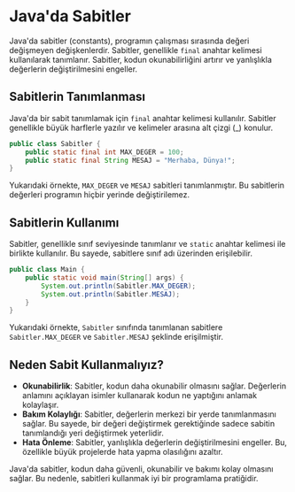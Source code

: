 # Java'da Sabitler

Java'da sabitler (constants), programın çalışması sırasında değeri değişmeyen değişkenlerdir. Sabitler, genellikle `final` anahtar kelimesi kullanılarak tanımlanır. Sabitler, kodun okunabilirliğini artırır ve yanlışlıkla değerlerin değiştirilmesini engeller.

## Sabitlerin Tanımlanması

Java'da bir sabit tanımlamak için `final` anahtar kelimesi kullanılır. Sabitler genellikle büyük harflerle yazılır ve kelimeler arasına alt çizgi (_) konulur.

```java
public class Sabitler {
    public static final int MAX_DEGER = 100;
    public static final String MESAJ = "Merhaba, Dünya!";
}
```

Yukarıdaki örnekte, `MAX_DEGER` ve `MESAJ` sabitleri tanımlanmıştır. Bu sabitlerin değerleri programın hiçbir yerinde değiştirilemez.

## Sabitlerin Kullanımı

Sabitler, genellikle sınıf seviyesinde tanımlanır ve `static` anahtar kelimesi ile birlikte kullanılır. Bu sayede, sabitlere sınıf adı üzerinden erişilebilir.

```java
public class Main {
    public static void main(String[] args) {
        System.out.println(Sabitler.MAX_DEGER);
        System.out.println(Sabitler.MESAJ);
    }
}
```

Yukarıdaki örnekte, `Sabitler` sınıfında tanımlanan sabitlere `Sabitler.MAX_DEGER` ve `Sabitler.MESAJ` şeklinde erişilmiştir.

## Neden Sabit Kullanmalıyız?

- **Okunabilirlik**: Sabitler, kodun daha okunabilir olmasını sağlar. Değerlerin anlamını açıklayan isimler kullanarak kodun ne yaptığını anlamak kolaylaşır.
- **Bakım Kolaylığı**: Sabitler, değerlerin merkezi bir yerde tanımlanmasını sağlar. Bu sayede, bir değeri değiştirmek gerektiğinde sadece sabitin tanımlandığı yeri değiştirmek yeterlidir.
- **Hata Önleme**: Sabitler, yanlışlıkla değerlerin değiştirilmesini engeller. Bu, özellikle büyük projelerde hata yapma olasılığını azaltır.

Java'da sabitler, kodun daha güvenli, okunabilir ve bakımı kolay olmasını sağlar. Bu nedenle, sabitleri kullanmak iyi bir programlama pratiğidir.